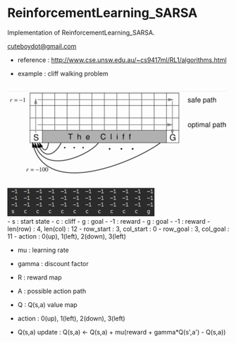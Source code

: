 # ReinforcementLearning_SARSA
Implementation of ReinforcementLearning_SARSA.

cuteboydot@gmail.com

- reference : http://www.cse.unsw.edu.au/~cs9417ml/RL1/algorithms.html

- example : cliff walking problem

<br>
<img height="200" src="https://github.com/cuteboydot/ReinforcementLearning_SARSA/blob/master/cliff.png" />
</br>
<br>
<img src="https://github.com/cuteboydot/ReinforcementLearning_SARSA/blob/master/statemap.png" />
</br>
- s : start state  
- c : cliff  
- g : goal   
- -1 : reward  
- g : goal  
- -1 : reward  
- len(row) : 4, len(col) : 12  
- row_start : 3, col_start : 0     
- row_goal : 3, col_goal : 11   
- action : 0(up), 1(left), 2(down), 3(left)  
  
- mu : learning rate  
- gamma : discount factor  
- R : reward map  
- A : possible action path  
- Q : Q(s,a) value map  
- action : 0(up), 1(left), 2(down), 3(left)  
  
- Q(s,a) update : Q(s,a) <- Q(s,a) + mu(reward + gamma*Q(s',a') - Q(s,a))  


